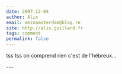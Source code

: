 ```yaml
---
date: 2007-12-04
author: Alix
email: meinamsterdam@blog.re
site: http://alix.guillard.fr
tags: comment
permalink: false
---
```


<p>
tss tss on comprend rien c'est de l'hébreux...
</p>
---